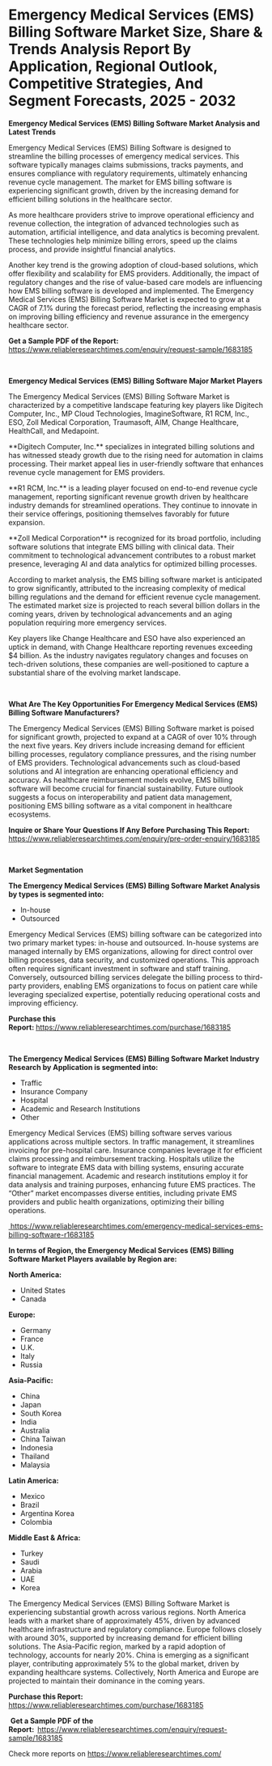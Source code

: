<p><h1>Emergency Medical Services (EMS) Billing Software Market Size, Share & Trends Analysis Report By Application, Regional Outlook, Competitive Strategies, And Segment Forecasts, 2025 - 2032</h1></p><p><strong>Emergency Medical Services (EMS) Billing Software Market Analysis and Latest Trends</strong></p>
<p><p>Emergency Medical Services (EMS) Billing Software is designed to streamline the billing processes of emergency medical services. This software typically manages claims submissions, tracks payments, and ensures compliance with regulatory requirements, ultimately enhancing revenue cycle management. The market for EMS billing software is experiencing significant growth, driven by the increasing demand for efficient billing solutions in the healthcare sector. </p><p>As more healthcare providers strive to improve operational efficiency and revenue collection, the integration of advanced technologies such as automation, artificial intelligence, and data analytics is becoming prevalent. These technologies help minimize billing errors, speed up the claims process, and provide insightful financial analytics.</p><p>Another key trend is the growing adoption of cloud-based solutions, which offer flexibility and scalability for EMS providers. Additionally, the impact of regulatory changes and the rise of value-based care models are influencing how EMS billing software is developed and implemented. The Emergency Medical Services (EMS) Billing Software Market is expected to grow at a CAGR of 7.1% during the forecast period, reflecting the increasing emphasis on improving billing efficiency and revenue assurance in the emergency healthcare sector.</p></p>
<p><strong>Get a Sample PDF of the Report:&nbsp;</strong> <a href="https://www.reliableresearchtimes.com/enquiry/request-sample/1683185?utm_campaign=2326&utm_medium=2&utm_source=Github&utm_content=ia&utm_term=26032025&utm_id=emergency-medical-services-ems-billing-software">https://www.reliableresearchtimes.com/enquiry/request-sample/1683185</a></p>
<p>&nbsp;</p>
<p><strong>Emergency Medical Services (EMS) Billing Software Major Market Players</strong></p>
<p><p>The Emergency Medical Services (EMS) Billing Software Market is characterized by a competitive landscape featuring key players like Digitech Computer, Inc., MP Cloud Technologies, ImagineSoftware, R1 RCM, Inc., ESO, Zoll Medical Corporation, Traumasoft, AIM, Change Healthcare, HealthCall, and Medapoint. </p><p>**Digitech Computer, Inc.** specializes in integrated billing solutions and has witnessed steady growth due to the rising need for automation in claims processing. Their market appeal lies in user-friendly software that enhances revenue cycle management for EMS providers.</p><p>**R1 RCM, Inc.** is a leading player focused on end-to-end revenue cycle management, reporting significant revenue growth driven by healthcare industry demands for streamlined operations. They continue to innovate in their service offerings, positioning themselves favorably for future expansion.</p><p>**Zoll Medical Corporation** is recognized for its broad portfolio, including software solutions that integrate EMS billing with clinical data. Their commitment to technological advancement contributes to a robust market presence, leveraging AI and data analytics for optimized billing processes.</p><p>According to market analysis, the EMS billing software market is anticipated to grow significantly, attributed to the increasing complexity of medical billing regulations and the demand for efficient revenue cycle management. The estimated market size is projected to reach several billion dollars in the coming years, driven by technological advancements and an aging population requiring more emergency services.</p><p>Key players like Change Healthcare and ESO have also experienced an uptick in demand, with Change Healthcare reporting revenues exceeding $4 billion. As the industry navigates regulatory changes and focuses on tech-driven solutions, these companies are well-positioned to capture a substantial share of the evolving market landscape.</p></p>
<p>&nbsp;</p>
<p><strong>What Are The Key Opportunities For Emergency Medical Services (EMS) Billing Software Manufacturers?</strong></p>
<p><p>The Emergency Medical Services (EMS) Billing Software market is poised for significant growth, projected to expand at a CAGR of over 10% through the next five years. Key drivers include increasing demand for efficient billing processes, regulatory compliance pressures, and the rising number of EMS providers. Technological advancements such as cloud-based solutions and AI integration are enhancing operational efficiency and accuracy. As healthcare reimbursement models evolve, EMS billing software will become crucial for financial sustainability. Future outlook suggests a focus on interoperability and patient data management, positioning EMS billing software as a vital component in healthcare ecosystems.</p></p>
<p><strong>Inquire or Share Your Questions If Any Before Purchasing This Report:</strong> <a href="https://www.reliableresearchtimes.com/enquiry/pre-order-enquiry/1683185?utm_campaign=2326&utm_medium=2&utm_source=Github&utm_content=ia&utm_term=26032025&utm_id=emergency-medical-services-ems-billing-software">https://www.reliableresearchtimes.com/enquiry/pre-order-enquiry/1683185</a></p>
<p>&nbsp;</p>
<p><strong>Market Segmentation</strong></p>
<p><strong>The Emergency Medical Services (EMS) Billing Software Market Analysis by types is segmented into:</strong></p>
<p><ul><li>In-house</li><li>Outsourced</li></ul></p>
<p><p>Emergency Medical Services (EMS) billing software can be categorized into two primary market types: in-house and outsourced. In-house systems are managed internally by EMS organizations, allowing for direct control over billing processes, data security, and customized operations. This approach often requires significant investment in software and staff training. Conversely, outsourced billing services delegate the billing process to third-party providers, enabling EMS organizations to focus on patient care while leveraging specialized expertise, potentially reducing operational costs and improving efficiency.</p></p>
<p><strong>Purchase this Report:&nbsp;</strong><a href="https://www.reliableresearchtimes.com/purchase/1683185?utm_campaign=2326&utm_medium=2&utm_source=Github&utm_content=ia&utm_term=26032025&utm_id=emergency-medical-services-ems-billing-software">https://www.reliableresearchtimes.com/purchase/1683185</a></p>
<p>&nbsp;</p>
<p><strong>The Emergency Medical Services (EMS) Billing Software Market Industry Research by Application is segmented into:</strong></p>
<p><ul><li>Traffic</li><li>Insurance Company</li><li>Hospital</li><li>Academic and Research Institutions</li><li>Other</li></ul></p>
<p><p>Emergency Medical Services (EMS) billing software serves various applications across multiple sectors. In traffic management, it streamlines invoicing for pre-hospital care. Insurance companies leverage it for efficient claims processing and reimbursement tracking. Hospitals utilize the software to integrate EMS data with billing systems, ensuring accurate financial management. Academic and research institutions employ it for data analysis and training purposes, enhancing future EMS practices. The “Other” market encompasses diverse entities, including private EMS providers and public health organizations, optimizing their billing operations.</p></p>
<p><a href="https://www.reliableresearchtimes.com/emergency-medical-services-ems-billing-software-r1683185?utm_campaign=2326&utm_medium=2&utm_source=Github&utm_content=ia&utm_term=26032025&utm_id=emergency-medical-services-ems-billing-software">&nbsp;https://www.reliableresearchtimes.com/emergency-medical-services-ems-billing-software-r1683185</a></p>
<p><strong>In terms of Region, the Emergency Medical Services (EMS) Billing Software Market Players available by Region are:</strong></p>
<p>
    <p> <strong> North America: </strong>
        <ul>
            <li>United States</li>
            <li>Canada</li>
        </ul>
        </p> 
    <p> <strong> Europe: </strong>
        <ul>
            <li>Germany</li>
            <li>France</li>
            <li>U.K.</li>
            <li>Italy</li>
            <li>Russia</li>
        </ul>
        </p> 
    <p> <strong> Asia-Pacific: </strong>
        <ul>
            <li>China</li>
            <li>Japan</li>
            <li>South Korea</li>
            <li>India</li>
            <li>Australia</li>
            <li>China Taiwan</li>
            <li>Indonesia</li>
            <li>Thailand</li>
            <li>Malaysia</li>
        </ul>
        </p> 
    <p> <strong> Latin America: </strong>
        <ul>
            <li>Mexico</li>
            <li>Brazil</li>
            <li>Argentina Korea</li>
            <li>Colombia</li>
        </ul>
        </p> 
    <p> <strong> Middle East & Africa: </strong>
        <ul>
            <li>Turkey</li>
            <li>Saudi</li>
            <li>Arabia</li>
            <li>UAE</li>
            <li>Korea</li>
        </ul>
    </p>
    </p>
<p><p>The Emergency Medical Services (EMS) Billing Software Market is experiencing substantial growth across various regions. North America leads with a market share of approximately 45%, driven by advanced healthcare infrastructure and regulatory compliance. Europe follows closely with around 30%, supported by increasing demand for efficient billing solutions. The Asia-Pacific region, marked by a rapid adoption of technology, accounts for nearly 20%. China is emerging as a significant player, contributing approximately 5% to the global market, driven by expanding healthcare systems. Collectively, North America and Europe are projected to maintain their dominance in the coming years.</p></p>
<p><strong>Purchase this Report: </strong><a href="https://www.reliableresearchtimes.com/purchase/1683185?utm_campaign=2326&utm_medium=2&utm_source=Github&utm_content=ia&utm_term=26032025&utm_id=emergency-medical-services-ems-billing-software">https://www.reliableresearchtimes.com/purchase/1683185</a></p>
<p>&nbsp;<strong>Get a Sample PDF of the Report:&nbsp;&nbsp;</strong><a href="https://www.reliableresearchtimes.com/enquiry/request-sample/1683185?utm_campaign=2326&utm_medium=2&utm_source=Github&utm_content=ia&utm_term=26032025&utm_id=emergency-medical-services-ems-billing-software">https://www.reliableresearchtimes.com/enquiry/request-sample/1683185</a></p>
<p><strong></strong></p>
<p>Check more reports on <a href="https://www.reliableresearchtimes.com/?utm_campaign=2326&utm_medium=2&utm_source=Github&utm_content=ia&utm_term=26032025&utm_id=emergency-medical-services-ems-billing-software">https://www.reliableresearchtimes.com/</a></p>